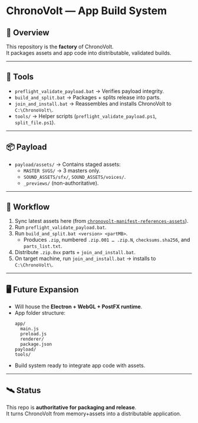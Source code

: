 # ChronoVolt — App Build System

## 📖 Overview
This repository is the **factory** of ChronoVolt.  
It packages assets and app code into distributable, validated builds.

---

## 🧰 Tools
- `preflight_validate_payload.bat` → Verifies payload integrity.  
- `build_and_split.bat` → Packages + splits release into parts.  
- `join_and_install.bat` → Reassembles and installs ChronoVolt to `C:\ChronoVolt\`.  
- `tools/` → Helper scripts (`preflight_validate_payload.ps1`, `split_file.ps1`).  

---

## 📦 Payload
- `payload/assets/` → Contains staged assets:  
  - `MASTER SVGS/` → 3 masters only.  
  - `SOUND_ASSETS/sfx/`, `SOUND_ASSETS/voices/`.  
  - `_previews/` (non-authoritative).  

---

## 🚀 Workflow
1. Sync latest assets here (from [`chronovolt-manifest-references-assets`](https://github.com/jonfahey2011-dot/chronovolt-manifest-references-assets)).  
2. Run `preflight_validate_payload.bat`.  
3. Run `build_and_split.bat <version> <partMB>`.  
   - Produces `.zip`, numbered `.zip.001 … .zip.N`, `checksums.sha256`, and `parts_list.txt`.  
4. Distribute `.zip.0xx` parts + `join_and_install.bat`.  
5. On target machine, run `join_and_install.bat` → installs to `C:\ChronoVolt\`.  

---

## 🖥️ Future Expansion
- Will house the **Electron + WebGL + PostFX runtime**.  
- App folder structure:  
  ```
  app/
    main.js
    preload.js
    renderer/
    package.json
  payload/
  tools/
  ```
- Build system ready to integrate app code with assets.  

---

## 🛰️ Status
This repo is **authoritative for packaging and release**.  
It turns ChronoVolt from memory+assets into a distributable application.
